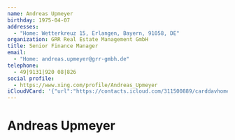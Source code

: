 ```yaml
---
name: Andreas Upmeyer
birthday: 1975-04-07
addresses:
  - "Home: Wetterkreuz 15, Erlangen, Bayern, 91058, DE"
organization: GRR Real Estate Management GmbH
title: Senior Finance Manager
email:
  - "Home: andreas.upmeyer@grr-gmbh.de"
telephone:
  - 49|9131|920 08|826
social profile:
  - https://www.xing.com/profile/Andreas_Upmeyer
iCloudVCard: '{"url":"https://contacts.icloud.com/311500889/carddavhome/card/OTAxMDUxMzktZWUzMy00OWU4LTk4OGUtZGEyY2ExOTg1ZGE1.vcf","etag":"\"kmfhdqgq\"","data":"BEGIN:VCARD\r\nVERSION:3.0\r\nFN:\r\nN:Upmeyer;Andreas;;;\r\nUID:90105139-ee33-49e8-988e-da2ca1985da5\r\nBDAY;VALUE=date:1975-04-07\r\nADR;TYPE=HOME:;;Wetterkreuz 15;Erlangen;Bayern;91058;DE;\r\nWP1.X-ABLABEL:Work\r\nWP2.X-ABLABEL:Work\r\nWP3.X-ABLABEL:Work\r\nitem0.X-ABLABEL:xing\r\nPRODID:ez-vcard 0.9.13-fc\r\nREV:2025-04-03T22:12:58Z\r\nORG:GRR Real Estate Management GmbH;\r\nTITLE:Senior Finance Manager\r\nEMAIL;TYPE=HOME:andreas.upmeyer@grr-gmbh.de\r\nPHOTO;VALUE=uri:https://gateway.icloud.com/contacts/311500889/ck/card/0213b\r\n 5579d93e7f13a21a5418db21700\r\nTEL:49|9131|920 08|826\r\nitem0.X-SOCIALPROFILE;X-USER=Andreas_Upmeyer:https://www.xing.com/profile/A\r\n ndreas_Upmeyer\r\nEND:VCARD"}'
---
```

# Andreas Upmeyer
